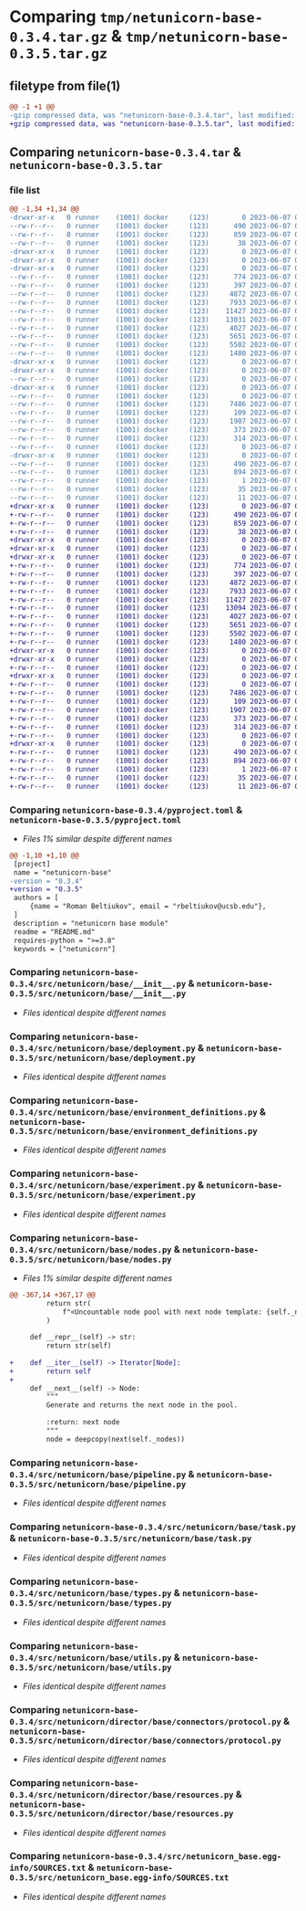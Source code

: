 # Comparing `tmp/netunicorn-base-0.3.4.tar.gz` & `tmp/netunicorn-base-0.3.5.tar.gz`

## filetype from file(1)

```diff
@@ -1 +1 @@
-gzip compressed data, was "netunicorn-base-0.3.4.tar", last modified: Wed Jun  7 00:22:59 2023, max compression
+gzip compressed data, was "netunicorn-base-0.3.5.tar", last modified: Wed Jun  7 02:22:58 2023, max compression
```

## Comparing `netunicorn-base-0.3.4.tar` & `netunicorn-base-0.3.5.tar`

### file list

```diff
@@ -1,34 +1,34 @@
-drwxr-xr-x   0 runner    (1001) docker     (123)        0 2023-06-07 00:22:59.607789 netunicorn-base-0.3.4/
--rw-r--r--   0 runner    (1001) docker     (123)      490 2023-06-07 00:22:59.603789 netunicorn-base-0.3.4/PKG-INFO
--rw-r--r--   0 runner    (1001) docker     (123)      859 2023-06-07 00:22:45.000000 netunicorn-base-0.3.4/pyproject.toml
--rw-r--r--   0 runner    (1001) docker     (123)       38 2023-06-07 00:22:59.607789 netunicorn-base-0.3.4/setup.cfg
-drwxr-xr-x   0 runner    (1001) docker     (123)        0 2023-06-07 00:22:59.599789 netunicorn-base-0.3.4/src/
-drwxr-xr-x   0 runner    (1001) docker     (123)        0 2023-06-07 00:22:59.599789 netunicorn-base-0.3.4/src/netunicorn/
-drwxr-xr-x   0 runner    (1001) docker     (123)        0 2023-06-07 00:22:59.599789 netunicorn-base-0.3.4/src/netunicorn/base/
--rw-r--r--   0 runner    (1001) docker     (123)      774 2023-06-07 00:22:45.000000 netunicorn-base-0.3.4/src/netunicorn/base/__init__.py
--rw-r--r--   0 runner    (1001) docker     (123)      397 2023-06-07 00:22:45.000000 netunicorn-base-0.3.4/src/netunicorn/base/architecture.py
--rw-r--r--   0 runner    (1001) docker     (123)     4872 2023-06-07 00:22:45.000000 netunicorn-base-0.3.4/src/netunicorn/base/deployment.py
--rw-r--r--   0 runner    (1001) docker     (123)     7933 2023-06-07 00:22:45.000000 netunicorn-base-0.3.4/src/netunicorn/base/environment_definitions.py
--rw-r--r--   0 runner    (1001) docker     (123)    11427 2023-06-07 00:22:45.000000 netunicorn-base-0.3.4/src/netunicorn/base/experiment.py
--rw-r--r--   0 runner    (1001) docker     (123)    13031 2023-06-07 00:22:45.000000 netunicorn-base-0.3.4/src/netunicorn/base/nodes.py
--rw-r--r--   0 runner    (1001) docker     (123)     4027 2023-06-07 00:22:45.000000 netunicorn-base-0.3.4/src/netunicorn/base/pipeline.py
--rw-r--r--   0 runner    (1001) docker     (123)     5651 2023-06-07 00:22:45.000000 netunicorn-base-0.3.4/src/netunicorn/base/task.py
--rw-r--r--   0 runner    (1001) docker     (123)     5502 2023-06-07 00:22:45.000000 netunicorn-base-0.3.4/src/netunicorn/base/types.py
--rw-r--r--   0 runner    (1001) docker     (123)     1480 2023-06-07 00:22:45.000000 netunicorn-base-0.3.4/src/netunicorn/base/utils.py
-drwxr-xr-x   0 runner    (1001) docker     (123)        0 2023-06-07 00:22:59.595789 netunicorn-base-0.3.4/src/netunicorn/director/
-drwxr-xr-x   0 runner    (1001) docker     (123)        0 2023-06-07 00:22:59.603789 netunicorn-base-0.3.4/src/netunicorn/director/base/
--rw-r--r--   0 runner    (1001) docker     (123)        0 2023-06-07 00:22:45.000000 netunicorn-base-0.3.4/src/netunicorn/director/base/__init__.py
-drwxr-xr-x   0 runner    (1001) docker     (123)        0 2023-06-07 00:22:59.603789 netunicorn-base-0.3.4/src/netunicorn/director/base/connectors/
--rw-r--r--   0 runner    (1001) docker     (123)        0 2023-06-07 00:22:45.000000 netunicorn-base-0.3.4/src/netunicorn/director/base/connectors/__init__.py
--rw-r--r--   0 runner    (1001) docker     (123)     7486 2023-06-07 00:22:45.000000 netunicorn-base-0.3.4/src/netunicorn/director/base/connectors/protocol.py
--rw-r--r--   0 runner    (1001) docker     (123)      109 2023-06-07 00:22:45.000000 netunicorn-base-0.3.4/src/netunicorn/director/base/connectors/types.py
--rw-r--r--   0 runner    (1001) docker     (123)     1907 2023-06-07 00:22:45.000000 netunicorn-base-0.3.4/src/netunicorn/director/base/resources.py
--rw-r--r--   0 runner    (1001) docker     (123)      373 2023-06-07 00:22:45.000000 netunicorn-base-0.3.4/src/netunicorn/director/base/types.py
--rw-r--r--   0 runner    (1001) docker     (123)      314 2023-06-07 00:22:45.000000 netunicorn-base-0.3.4/src/netunicorn/director/base/utils.py
--rw-r--r--   0 runner    (1001) docker     (123)        0 2023-06-07 00:22:45.000000 netunicorn-base-0.3.4/src/netunicorn/py.typed
-drwxr-xr-x   0 runner    (1001) docker     (123)        0 2023-06-07 00:22:59.603789 netunicorn-base-0.3.4/src/netunicorn_base.egg-info/
--rw-r--r--   0 runner    (1001) docker     (123)      490 2023-06-07 00:22:59.000000 netunicorn-base-0.3.4/src/netunicorn_base.egg-info/PKG-INFO
--rw-r--r--   0 runner    (1001) docker     (123)      894 2023-06-07 00:22:59.000000 netunicorn-base-0.3.4/src/netunicorn_base.egg-info/SOURCES.txt
--rw-r--r--   0 runner    (1001) docker     (123)        1 2023-06-07 00:22:59.000000 netunicorn-base-0.3.4/src/netunicorn_base.egg-info/dependency_links.txt
--rw-r--r--   0 runner    (1001) docker     (123)       35 2023-06-07 00:22:59.000000 netunicorn-base-0.3.4/src/netunicorn_base.egg-info/requires.txt
--rw-r--r--   0 runner    (1001) docker     (123)       11 2023-06-07 00:22:59.000000 netunicorn-base-0.3.4/src/netunicorn_base.egg-info/top_level.txt
+drwxr-xr-x   0 runner    (1001) docker     (123)        0 2023-06-07 02:22:58.275951 netunicorn-base-0.3.5/
+-rw-r--r--   0 runner    (1001) docker     (123)      490 2023-06-07 02:22:58.275951 netunicorn-base-0.3.5/PKG-INFO
+-rw-r--r--   0 runner    (1001) docker     (123)      859 2023-06-07 02:22:46.000000 netunicorn-base-0.3.5/pyproject.toml
+-rw-r--r--   0 runner    (1001) docker     (123)       38 2023-06-07 02:22:58.275951 netunicorn-base-0.3.5/setup.cfg
+drwxr-xr-x   0 runner    (1001) docker     (123)        0 2023-06-07 02:22:58.271951 netunicorn-base-0.3.5/src/
+drwxr-xr-x   0 runner    (1001) docker     (123)        0 2023-06-07 02:22:58.275951 netunicorn-base-0.3.5/src/netunicorn/
+drwxr-xr-x   0 runner    (1001) docker     (123)        0 2023-06-07 02:22:58.275951 netunicorn-base-0.3.5/src/netunicorn/base/
+-rw-r--r--   0 runner    (1001) docker     (123)      774 2023-06-07 02:22:46.000000 netunicorn-base-0.3.5/src/netunicorn/base/__init__.py
+-rw-r--r--   0 runner    (1001) docker     (123)      397 2023-06-07 02:22:46.000000 netunicorn-base-0.3.5/src/netunicorn/base/architecture.py
+-rw-r--r--   0 runner    (1001) docker     (123)     4872 2023-06-07 02:22:46.000000 netunicorn-base-0.3.5/src/netunicorn/base/deployment.py
+-rw-r--r--   0 runner    (1001) docker     (123)     7933 2023-06-07 02:22:46.000000 netunicorn-base-0.3.5/src/netunicorn/base/environment_definitions.py
+-rw-r--r--   0 runner    (1001) docker     (123)    11427 2023-06-07 02:22:46.000000 netunicorn-base-0.3.5/src/netunicorn/base/experiment.py
+-rw-r--r--   0 runner    (1001) docker     (123)    13094 2023-06-07 02:22:46.000000 netunicorn-base-0.3.5/src/netunicorn/base/nodes.py
+-rw-r--r--   0 runner    (1001) docker     (123)     4027 2023-06-07 02:22:46.000000 netunicorn-base-0.3.5/src/netunicorn/base/pipeline.py
+-rw-r--r--   0 runner    (1001) docker     (123)     5651 2023-06-07 02:22:46.000000 netunicorn-base-0.3.5/src/netunicorn/base/task.py
+-rw-r--r--   0 runner    (1001) docker     (123)     5502 2023-06-07 02:22:46.000000 netunicorn-base-0.3.5/src/netunicorn/base/types.py
+-rw-r--r--   0 runner    (1001) docker     (123)     1480 2023-06-07 02:22:46.000000 netunicorn-base-0.3.5/src/netunicorn/base/utils.py
+drwxr-xr-x   0 runner    (1001) docker     (123)        0 2023-06-07 02:22:58.271951 netunicorn-base-0.3.5/src/netunicorn/director/
+drwxr-xr-x   0 runner    (1001) docker     (123)        0 2023-06-07 02:22:58.275951 netunicorn-base-0.3.5/src/netunicorn/director/base/
+-rw-r--r--   0 runner    (1001) docker     (123)        0 2023-06-07 02:22:46.000000 netunicorn-base-0.3.5/src/netunicorn/director/base/__init__.py
+drwxr-xr-x   0 runner    (1001) docker     (123)        0 2023-06-07 02:22:58.275951 netunicorn-base-0.3.5/src/netunicorn/director/base/connectors/
+-rw-r--r--   0 runner    (1001) docker     (123)        0 2023-06-07 02:22:46.000000 netunicorn-base-0.3.5/src/netunicorn/director/base/connectors/__init__.py
+-rw-r--r--   0 runner    (1001) docker     (123)     7486 2023-06-07 02:22:46.000000 netunicorn-base-0.3.5/src/netunicorn/director/base/connectors/protocol.py
+-rw-r--r--   0 runner    (1001) docker     (123)      109 2023-06-07 02:22:46.000000 netunicorn-base-0.3.5/src/netunicorn/director/base/connectors/types.py
+-rw-r--r--   0 runner    (1001) docker     (123)     1907 2023-06-07 02:22:46.000000 netunicorn-base-0.3.5/src/netunicorn/director/base/resources.py
+-rw-r--r--   0 runner    (1001) docker     (123)      373 2023-06-07 02:22:46.000000 netunicorn-base-0.3.5/src/netunicorn/director/base/types.py
+-rw-r--r--   0 runner    (1001) docker     (123)      314 2023-06-07 02:22:46.000000 netunicorn-base-0.3.5/src/netunicorn/director/base/utils.py
+-rw-r--r--   0 runner    (1001) docker     (123)        0 2023-06-07 02:22:46.000000 netunicorn-base-0.3.5/src/netunicorn/py.typed
+drwxr-xr-x   0 runner    (1001) docker     (123)        0 2023-06-07 02:22:58.275951 netunicorn-base-0.3.5/src/netunicorn_base.egg-info/
+-rw-r--r--   0 runner    (1001) docker     (123)      490 2023-06-07 02:22:58.000000 netunicorn-base-0.3.5/src/netunicorn_base.egg-info/PKG-INFO
+-rw-r--r--   0 runner    (1001) docker     (123)      894 2023-06-07 02:22:58.000000 netunicorn-base-0.3.5/src/netunicorn_base.egg-info/SOURCES.txt
+-rw-r--r--   0 runner    (1001) docker     (123)        1 2023-06-07 02:22:58.000000 netunicorn-base-0.3.5/src/netunicorn_base.egg-info/dependency_links.txt
+-rw-r--r--   0 runner    (1001) docker     (123)       35 2023-06-07 02:22:58.000000 netunicorn-base-0.3.5/src/netunicorn_base.egg-info/requires.txt
+-rw-r--r--   0 runner    (1001) docker     (123)       11 2023-06-07 02:22:58.000000 netunicorn-base-0.3.5/src/netunicorn_base.egg-info/top_level.txt
```

### Comparing `netunicorn-base-0.3.4/pyproject.toml` & `netunicorn-base-0.3.5/pyproject.toml`

 * *Files 1% similar despite different names*

```diff
@@ -1,10 +1,10 @@
 [project]
 name = "netunicorn-base"
-version = "0.3.4"
+version = "0.3.5"
 authors = [
     {name = "Roman Beltiukov", email = "rbeltiukov@ucsb.edu"},
 ]
 description = "netunicorn base module"
 readme = "README.md"
 requires-python = ">=3.8"
 keywords = ["netunicorn"]
```

### Comparing `netunicorn-base-0.3.4/src/netunicorn/base/__init__.py` & `netunicorn-base-0.3.5/src/netunicorn/base/__init__.py`

 * *Files identical despite different names*

### Comparing `netunicorn-base-0.3.4/src/netunicorn/base/deployment.py` & `netunicorn-base-0.3.5/src/netunicorn/base/deployment.py`

 * *Files identical despite different names*

### Comparing `netunicorn-base-0.3.4/src/netunicorn/base/environment_definitions.py` & `netunicorn-base-0.3.5/src/netunicorn/base/environment_definitions.py`

 * *Files identical despite different names*

### Comparing `netunicorn-base-0.3.4/src/netunicorn/base/experiment.py` & `netunicorn-base-0.3.5/src/netunicorn/base/experiment.py`

 * *Files identical despite different names*

### Comparing `netunicorn-base-0.3.4/src/netunicorn/base/nodes.py` & `netunicorn-base-0.3.5/src/netunicorn/base/nodes.py`

 * *Files 1% similar despite different names*

```diff
@@ -367,14 +367,17 @@
         return str(
             f"<Uncountable node pool with next node template: {self._node_template}>"
         )
 
     def __repr__(self) -> str:
         return str(self)
 
+    def __iter__(self) -> Iterator[Node]:
+        return self
+
     def __next__(self) -> Node:
         """
         Generate and returns the next node in the pool.
 
         :return: next node
         """
         node = deepcopy(next(self._nodes))
```

### Comparing `netunicorn-base-0.3.4/src/netunicorn/base/pipeline.py` & `netunicorn-base-0.3.5/src/netunicorn/base/pipeline.py`

 * *Files identical despite different names*

### Comparing `netunicorn-base-0.3.4/src/netunicorn/base/task.py` & `netunicorn-base-0.3.5/src/netunicorn/base/task.py`

 * *Files identical despite different names*

### Comparing `netunicorn-base-0.3.4/src/netunicorn/base/types.py` & `netunicorn-base-0.3.5/src/netunicorn/base/types.py`

 * *Files identical despite different names*

### Comparing `netunicorn-base-0.3.4/src/netunicorn/base/utils.py` & `netunicorn-base-0.3.5/src/netunicorn/base/utils.py`

 * *Files identical despite different names*

### Comparing `netunicorn-base-0.3.4/src/netunicorn/director/base/connectors/protocol.py` & `netunicorn-base-0.3.5/src/netunicorn/director/base/connectors/protocol.py`

 * *Files identical despite different names*

### Comparing `netunicorn-base-0.3.4/src/netunicorn/director/base/resources.py` & `netunicorn-base-0.3.5/src/netunicorn/director/base/resources.py`

 * *Files identical despite different names*

### Comparing `netunicorn-base-0.3.4/src/netunicorn_base.egg-info/SOURCES.txt` & `netunicorn-base-0.3.5/src/netunicorn_base.egg-info/SOURCES.txt`

 * *Files identical despite different names*

